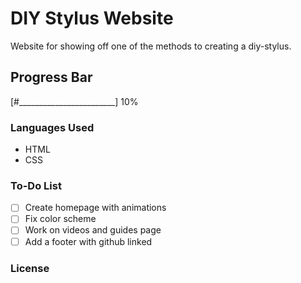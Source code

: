 # DIY Stylus Website
Website for showing off one of the methods to creating a diy-stylus.

## Progress Bar
[#________________________] 10%

### Languages Used
- HTML
- CSS

### To-Do List
- [ ] Create homepage with animations
- [ ] Fix color scheme
- [ ] Work on videos and guides page
- [ ] Add a footer with github linked

### License
